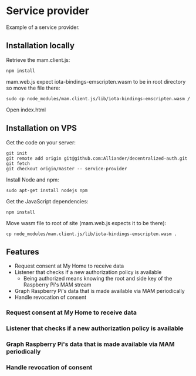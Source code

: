 # Service provider

Example of a service provider.

## Installation locally

Retrieve the mam.client.js:

```
npm install
```

mam.web.js expect iota-bindings-emscripten.wasm to be in root directory so move the file there:

```
sudo cp node_modules/mam.client.js/lib/iota-bindings-emscripten.wasm /
```

Open index.html

## Installation on VPS

Get the code on your server:

```
git init
git remote add origin git@github.com:Alliander/decentralized-auth.git
git fetch
git checkout origin/master -- service-provider
```

Install Node and npm:

```
sudo apt-get install nodejs npm
```

Get the JavaScript dependencies:

```
npm install
```

Move wasm file to root of site (mam.web.js expects it to be there):

```
cp node_modules/mam.client.js/lib/iota-bindings-emscripten.wasm .
```

## Features

- Request consent at My Home to receive data
- Listener that checks if a new authorization policy is available
  * Being authorized means knowing the root and side key of the Raspberry Pi's MAM stream
- Graph Raspberry Pi's data that is made available via MAM periodically
- Handle revocation of consent

### Request consent at My Home to receive data

### Listener that checks if a new authorization policy is available

### Graph Raspberry Pi's data that is made available via MAM periodically

### Handle revocation of consent
